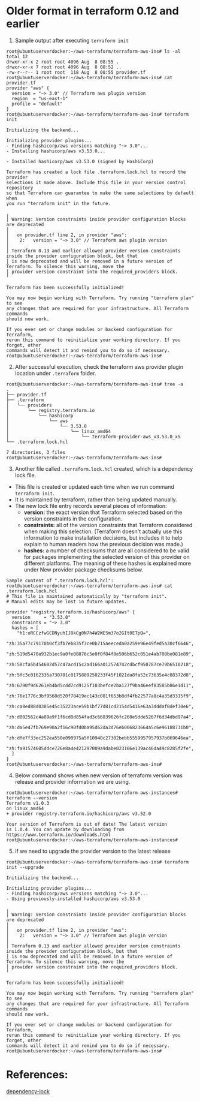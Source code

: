 # Older format in terraform 0.12 and earlier
1) Sample output after executing ```terraform init```
```
root@ubuntuserverdocker:~/aws-terraform/terraform-aws-ins# ls -al
total 12
drwxr-xr-x 2 root root 4096 Aug  8 08:55 .
drwxr-xr-x 7 root root 4096 Aug  8 08:52 ..
-rw-r--r-- 1 root root  118 Aug  8 08:55 provider.tf
root@ubuntuserverdocker:~/aws-terraform/terraform-aws-ins# cat provider.tf
provider "aws" {
  version = "~> 3.0" // Terraform aws plugin version
  region  = "us-east-1"
  profile = "default"
}
root@ubuntuserverdocker:~/aws-terraform/terraform-aws-ins# terraform init

Initializing the backend...

Initializing provider plugins...
- Finding hashicorp/aws versions matching "~> 3.0"...
- Installing hashicorp/aws v3.53.0...

- Installed hashicorp/aws v3.53.0 (signed by HashiCorp)

Terraform has created a lock file .terraform.lock.hcl to record the provider
selections it made above. Include this file in your version control repository
so that Terraform can guarantee to make the same selections by default when
you run "terraform init" in the future.

╷
│ Warning: Version constraints inside provider configuration blocks are deprecated
│
│   on provider.tf line 2, in provider "aws":
│    2:   version = "~> 3.0" // Terraform aws plugin version
│
│ Terraform 0.13 and earlier allowed provider version constraints inside the provider configuration block, but that
│ is now deprecated and will be removed in a future version of Terraform. To silence this warning, move the
│ provider version constraint into the required_providers block.
╵

Terraform has been successfully initialized!

You may now begin working with Terraform. Try running "terraform plan" to see
any changes that are required for your infrastructure. All Terraform commands
should now work.

If you ever set or change modules or backend configuration for Terraform,
rerun this command to reinitialize your working directory. If you forget, other
commands will detect it and remind you to do so if necessary.
root@ubuntuserverdocker:~/aws-terraform/terraform-aws-ins#
```

2) After successful execution, check the terraform aws provider plugin location under ```.terraform``` folder.
```
root@ubuntuserverdocker:~/aws-terraform/terraform-aws-ins# tree -a
.
├── provider.tf
├── .terraform
│   └── providers
│       └── registry.terraform.io
│           └── hashicorp
│               └── aws
│                   └── 3.53.0
│                       └── linux_amd64
│                           └── terraform-provider-aws_v3.53.0_x5
└── .terraform.lock.hcl

7 directories, 3 files
root@ubuntuserverdocker:~/aws-terraform/terraform-aws-ins#
```

3) Another file called ```.terraform.lock.hcl``` created, which is a dependency lock file.
- This file is created or updated each time when we run command ```terraform init```.
- It is maintained by terraform, rather than being updated manually.
- The new lock file entry records several pieces of information:
  - **version:** the exact version that Terraform selected based on the version constraints in the configuration.
  - **constraints:** all of the version constraints that Terraform considered when making this selection. (Terraform doesn't actually use this information to make installation decisions, but includes it to help explain to human readers how the previous decision was made.)
  - **hashes:** a number of checksums that are all considered to be valid for packages implementing the selected version of this provider on different platforms. The meaning of these hashes is explained more under New provider package checksums below.
```
Sample content of ".terraform.lock.hcl":
root@ubuntuserverdocker:~/aws-terraform/terraform-aws-ins# cat .terraform.lock.hcl
# This file is maintained automatically by "terraform init".
# Manual edits may be lost in future updates.

provider "registry.terraform.io/hashicorp/aws" {
  version     = "3.53.0"
  constraints = "~> 3.0"
  hashes = [
    "h1:oRCCzfwGCDNyuhIJ8kCg0N7h4W2WESm37o2GIt0ETpQ=",
    "zh:35a77c79170b0cf3fb7eb835f3ce0b715aeeceda0a259e96e49fed5a30cf6646",
    "zh:519d5470a932b1ec9a0fe08876c5e0f0f84f8e506b652c051e4ab708be081e89",
    "zh:58cfa5b454602d57c47acd15c2ad166a012574742cdbcf950787ce79b6510218",
    "zh:5fc3c0162335a730701c0175809250233f45f1021da8fa52c73635e4c08372d8",
    "zh:6790f9d6261eb4bd5cdd7cd9125f103befce2ba127f9ba46eef83585b86e1d11",
    "zh:76e1776c3bf9568d520f78419ec143c081f653b8df4fb22577a8c4a35d3315f9",
    "zh:ca8ed88d0385e45c35223ace59b1bf77d81cd2154d5416e63a3dddaf0def30e6",
    "zh:d002562c4a89a9f1f6cd8d854fad3c66839626fc260e5dde5267f6d34dbd97a4",
    "zh:da5e47fb769e90a2f16c90fd0ba95d62da3d76eb006823664a5c6e96188731b0",
    "zh:dfe7f33ec252ea550e090975a5f10940c27302bebb5559957957937b069646ea",
    "zh:fa91574605ddce726e8a4e421297009a9dabe023106e139ac46da49c8285f2fe",
  ]
}
root@ubuntuserverdocker:~/aws-terraform/terraform-aws-ins#
```

4) Below command shows when new version of terraform version was release and provider information we are using.
```
root@ubuntuserverdocker:~/aws-terraform/terraform-aws-instances# terraform --version
Terraform v1.0.3
on linux_amd64
+ provider registry.terraform.io/hashicorp/aws v3.52.0

Your version of Terraform is out of date! The latest version
is 1.0.4. You can update by downloading from https://www.terraform.io/downloads.html
root@ubuntuserverdocker:~/aws-terraform/terraform-aws-instances#
```

5) if we need to upgrade the provider version to the latest release
```
root@ubuntuserverdocker:~/aws-terraform/terraform-aws-ins# terraform init --upgrade

Initializing the backend...

Initializing provider plugins...
- Finding hashicorp/aws versions matching "~> 3.0"...
- Using previously-installed hashicorp/aws v3.53.0

╷
│ Warning: Version constraints inside provider configuration blocks are deprecated
│
│   on provider.tf line 2, in provider "aws":
│    2:   version = "~> 3.0" // Terraform aws plugin version
│
│ Terraform 0.13 and earlier allowed provider version constraints inside the provider configuration block, but that
│ is now deprecated and will be removed in a future version of Terraform. To silence this warning, move the
│ provider version constraint into the required_providers block.
╵

Terraform has been successfully initialized!

You may now begin working with Terraform. Try running "terraform plan" to see
any changes that are required for your infrastructure. All Terraform commands
should now work.

If you ever set or change modules or backend configuration for Terraform,
rerun this command to reinitialize your working directory. If you forget, other
commands will detect it and remind you to do so if necessary.
root@ubuntuserverdocker:~/aws-terraform/terraform-aws-ins#
```
# References:
[dependency-lock](https://www.terraform.io/docs/language/dependency-lock.html)